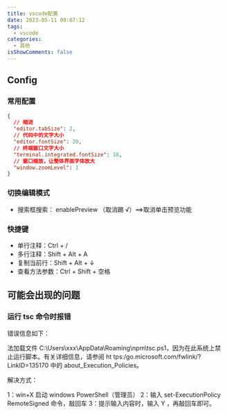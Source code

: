 ```yaml
---
title: vscode配置
date: 2023-05-11 09:07:12
tags:
  - vscode
categories:
  - 其他
isShowComments: false
---
```


## Config

### 常用配置

```json
{
  // 缩进
  "editor.tabSize": 2,
  // 代码中的文字大小
  "editor.fontSize": 20,
  // 终端窗口文字大小
  "terminal.integrated.fontSize": 18,
  // 窗口缩放，让整体界面字体放大
  "window.zoomLevel": 1
}
```

### 切换编辑模式

- 搜索框搜索： enablePreview （取消踢 √）==>取消单击预览功能

### 快捷键

- 单行注释：Ctrl + /
- 多行注释：Shift + Alt + A
- 复制当前行：Shift + Alt + ↓
- 查看方法参数：Ctrl + Shift + 空格

## 可能会出现的问题

### 运行 tsc 命令时报错

错误信息如下：

法加载文件 C:\Users\xxx\AppData\Roaming\npm\tsc.ps1，因为在此系统上禁止运行脚本。有关详细信息，请参阅 ht tps:/go.microsoft.com/fwlink/?LinkID=135170 中的 about_Execution_Policies。

解决方式：

1：win+X 启动 windows PowerShell（管理员）
2：输入 set-ExecutionPolicy RemoteSigned 命令，敲回车
3：提示输入内容时，输入 Y ，再敲回车即可。
